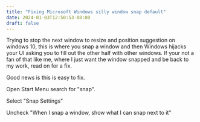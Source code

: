 ```yaml
---
title: "Fixing Microsoft Windows silly window snap default"
date: 2024-01-03T12:50:53-08:00
draft: false
---
```


Trying to stop the next window to resize and position suggestion on windows 10, this is where you snap a window and then Windows hijacks your UI asking you to fill out the other half with other windows. If your not a fan of that like me, where I just want the window snapped and be back to my work, read on for a fix. 

Good news is this is easy to fix. 

Open Start Menu search for "snap".

Select "Snap Settings"

Uncheck "When I snap a window, show what I can snap next to it" 